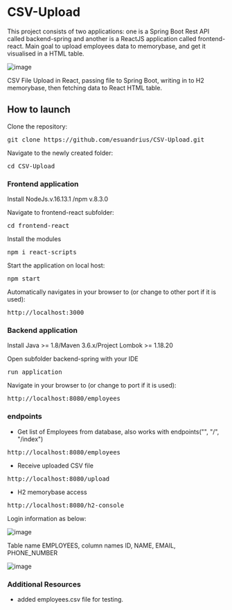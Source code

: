 # CSV-Upload

This project consists of two applications: one is a Spring Boot Rest API called  backend-spring and another is a ReactJS application called frontend-react. Main goal to upload employees data to memorybase, and get it visualised in a HTML table.

![image](https://user-images.githubusercontent.com/111871226/216019356-97b62fd9-1b91-4c77-91eb-9f2f3a5267cf.png)

CSV File Upload in React, passing file to Spring Boot, writing in to H2 memorybase, then fetching data to React HTML table.

## How to launch

Clone the repository:

<pre>git clone https://github.com/esuandrius/CSV-Upload.git</pre>

Navigate to the newly created folder:

<pre>cd CSV-Upload</pre>

### Frontend application

Install NodeJs.v.16.13.1 /npm v.8.3.0

Navigate to frontend-react subfolder:
<pre>cd frontend-react</pre>

Install the modules
<pre>npm i react-scripts</pre>

Start the application on local host:
<pre>npm start</pre>

Automatically navigates in your browser to (or change to other port if it is used):
<pre>http://localhost:3000</pre>

### Backend application

Install Java >= 1.8/Maven 3.6.x/Project Lombok >= 1.18.20

Open subfolder backend-spring with your IDE
<pre>run application</pre>

Navigate in your browser to (or change to port if it is used):
<pre>http://localhost:8080/employees</pre>

### endpoints

- Get list of Employees from database, also works with endpoints("", "/", "/index")
<pre>http://localhost:8080/employees</pre>

- Receive uploaded CSV file
<pre>http://localhost:8080/upload</pre>

- H2 memorybase access
<pre>http://localhost:8080/h2-console</pre>

Login information as below:

![image](https://user-images.githubusercontent.com/111871226/216017555-2e26b159-15ef-4d37-b699-82b55287bb25.png)

Table name EMPLOYEES, column names ID, NAME, EMAIL, PHONE_NUMBER

![image](https://user-images.githubusercontent.com/111871226/216018510-3b2b31a9-fc50-431d-8a24-6fad363e301e.png)

### Additional Resources

- added employees.csv file for testing.
